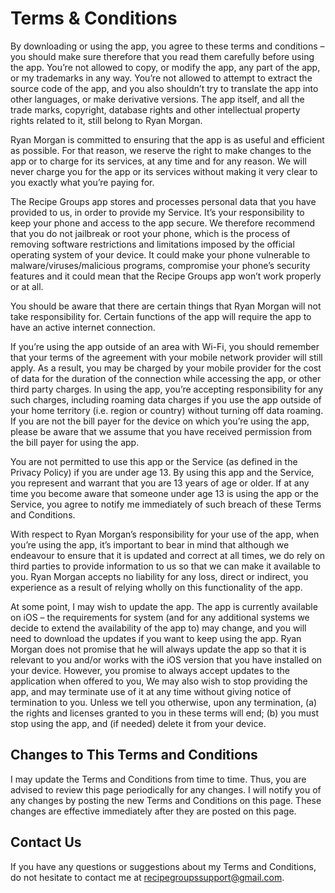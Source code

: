 <h1>Terms & Conditions</h1>

By downloading or using the app, you agree to these terms and conditions – you should make sure therefore that you read them carefully before using the app. You’re not allowed to copy, or modify the app, any part of the app, or my trademarks in any way. You’re not allowed to attempt to extract the source code of the app, and you also shouldn’t try to translate the app into other languages, or make derivative versions. The app itself, and all the trade marks, copyright, database rights and other intellectual property rights related to it, still belong to Ryan Morgan.

Ryan Morgan is committed to ensuring that the app is as useful and efficient as possible. For that reason, we reserve the right to make changes to the app or to charge for its services, at any time and for any reason. We will never charge you for the app or its services without making it very clear to you exactly what you’re paying for.

The Recipe Groups app stores and processes personal data that you have provided to us, in order to provide my Service. It’s your responsibility to keep your phone and access to the app secure. We therefore recommend that you do not jailbreak or root your phone, which is the process of removing software restrictions and limitations imposed by the official operating system of your device. It could make your phone vulnerable to malware/viruses/malicious programs, compromise your phone’s security features and it could mean that the Recipe Groups app won’t work properly or at all.

You should be aware that there are certain things that Ryan Morgan will not take responsibility for. Certain functions of the app will require the app to have an active internet connection. 

If you’re using the app outside of an area with Wi-Fi, you should remember that your terms of the agreement with your mobile network provider will still apply. As a result, you may be charged by your mobile provider for the cost of data for the duration of the connection while accessing the app, or other third party charges. In using the app, you’re accepting responsibility for any such charges, including roaming data charges if you use the app outside of your home territory (i.e. region or country) without turning off data roaming. If you are not the bill payer for the device on which you’re using the app, please be aware that we assume that you have received permission from the bill payer for using the app.

You are not permitted to use this app or the Service (as defined in the Privacy Policy) if you are under age 13.  By using this app and the Service, you represent and warrant that you are 13 years of age or older. If at any time you become aware that someone under age 13 is using the app or the Service, you agree to notify me immediately of such breach of these Terms and Conditions.

With respect to Ryan Morgan’s responsibility for your use of the app, when you’re using the app, it’s important to bear in mind that although we endeavour to ensure that it is updated and correct at all times, we do rely on third parties to provide information to us so that we can make it available to you. Ryan Morgan accepts no liability for any loss, direct or indirect, you experience as a result of relying wholly on this functionality of the app.

At some point, I may wish to update the app. The app is currently available on iOS – the requirements for system (and for any additional systems we decide to extend the availability of the app to) may change, and you will need to download the updates if you want to keep using the app. Ryan Morgan does not promise that he will always update the app so that it is relevant to you and/or works with the iOS version that you have installed on your device. However, you promise to always accept updates to the application when offered to you, We may also wish to stop providing the app, and may terminate use of it at any time without giving notice of termination to you. Unless we tell you otherwise, upon any termination, (a) the rights and licenses granted to you in these terms will end; (b) you must stop using the app, and (if needed) delete it from your device.

<h2>Changes to This Terms and Conditions</h2>

I may update the Terms and Conditions from time to time. Thus, you are advised to review this page periodically for any changes. I will notify you of any changes by posting the new Terms and Conditions on this page. These changes are effective immediately after they are posted on this page.

<h2>Contact Us</h2>

If you have any questions or suggestions about my Terms and Conditions, do not hesitate to contact me at recipegroupssupport@gmail.com.
